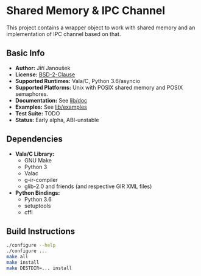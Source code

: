 Shared Memory & IPC Channel
===========================

This project contains a wrapper object to work with shared memory
and an implementation of IPC channel based on that.

Basic Info
----------

  - **Author:** Jiří Janoušek
  - **License:** [BSD-2-Clause](./LICENSE)
  - **Supported Runtimes:** Vala/C, Python 3.6/asyncio
  - **Supported Platforms:** Unix with POSIX shared memory and POSIX semaphores.
  - **Documentation:** See [lib/doc](./lib/doc)
  - **Examples:** See [lib/examples](./lib/examples)
  - **Test Suite:** TODO
  - **Status:** Early alpha, ABI-unstable



Dependencies
-----------

  - **Vala/C Library:**
      - GNU Make
      - Python 3
      - Valac
      - g-ir-compiler
      - glib-2.0 and friends (and respective GIR XML files)
  - **Python Bindings:**
      - Python 3.6
      - setuptools
      - cffi

Build Instructions
------------------

```bash
./configure --help
./configure ...
make all
make install
make DESTDIR=... install
```

